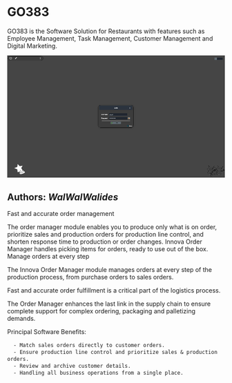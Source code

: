 # GO383
GO383 is the Software Solution for Restaurants with features such as Employee Management, Task Management, Customer Management and Digital Marketing.

![](Img/GO383_1.png)


**Authors:**  *WalWalWalides*
------


Fast and accurate order management

The order manager module enables you to produce only what is on order, prioritize sales and production orders for production line control, and shorten response time to production or order changes. Innova Order Manager handles picking items for orders, ready to use out of the box.
Manage orders at every step

The Innova Order Manager module manages orders at every step of the production process, from purchase orders to sales orders.

Fast and accurate order fulfillment is a critical part of the logistics process.

The Order Manager enhances the last link in the supply chain to ensure complete support for complex ordering, packaging and palletizing demands.




Principal Software Benefits:

      - Match sales orders directly to customer orders.
      - Ensure production line control and prioritize sales & production orders.
      - Review and archive customer details. 
      - Handling all business operations from a single place.
      

    



